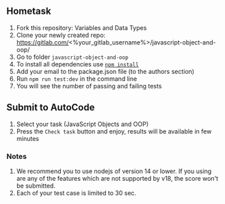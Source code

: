 ## Hometask

1. Fork this repository: Variables and Data Types
5. Clone your newly created repo: https://gitlab.com/<%your_gitlab_username%>/javascript-object-and-oop/
6. Go to folder `javascript-object-and-oop`
7. To install all dependencies use [`npm install`](https://docs.npmjs.com/cli/install)
8. Add your email to the package.json file (to the authors section)
9. Run `npm run test:dev` in the command line
7. You will see the number of passing and failing tests

## Submit to AutoCode
1. Select your task (JavaScript Objects and OOP)
2. Press the `Check task` button and enjoy, results will be available in few minutes

### Notes
1. We recommend you to use nodejs of version 14 or lower. If you using are any of the features which are not supported by v18, the score won't be submitted.
2. Each of your test case is limited to 30 sec.
